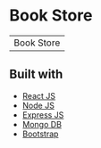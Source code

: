 # Book Store
<table>
<tr>
<td>
 Book Store
</td>
</tr>
</table>

## Built with 

- [React JS](https://reactjs.org/)
- [Node JS](https://nodejs.org/) 
- [Express JS](https://expressjs.com/)
- [Mongo DB](https://www.mongodb.com/)
- [Bootstrap](http://getbootstrap.com/)




